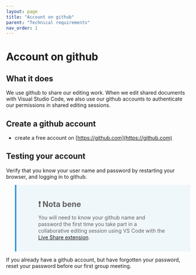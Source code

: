 ```yaml
---
layout: page
title: "Account on github"
parent: "Technical requirements"
nav_order: 1
---
```


# Account on github


## What it does

We use github to share our editing work.  When we edit shared documents with Visual Studio Code, we also use our github accounts to authenticate our permissions in shared editing sessions.


## Create a github account

- create a free account on [https://github.com](https://github.com)



## Testing your account

Verify that you know your user name and password by restarting your browser, and logging in to github.


> ## ❗️ Nota bene
> You will need to know your github name and password the first time you take part in a collaborative editing session using VS Code with the [Live Share extension](../github/liveshare/).  
>
>
If you already have a github account, but have forgotten your password, reset your password before our first group meeting.

<style>
    blockquote {
         
     background-color: #f0f7fb;
     background-position: 9px 0px;
     background-repeat: no-repeat;
     border-left: solid 4px #3498db;
     line-height: 18px;
     overflow: hidden;
     padding: 15px 60px;
   font-style: normal;
  
    }
</style>